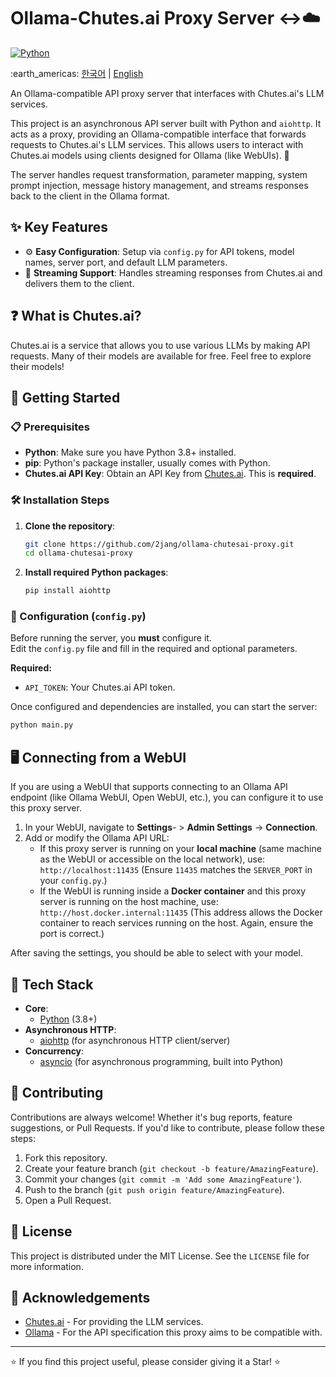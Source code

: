 # Ollama-Chutes.ai Proxy Server ↔️☁️

[![Python](https://img.shields.io/badge/Python-3.8+-3776AB?style=for-the-badge&logo=python&logoColor=white)]([https://www.python.org/](https://www.python.org/))

<p>:earth_americas: <a href="https://github.com/2jang/ollama-chutesai-proxy/blob/main/README-ko.md">한국어</a> | <a href="https://github.com/2jang/ollama-chutesai-proxy">English</a></p>

An Ollama-compatible API proxy server that interfaces with Chutes.ai's LLM services.  

This project is an asynchronous API server built with Python and `aiohttp`. It acts as a proxy, providing an Ollama-compatible interface that forwards requests to Chutes.ai's LLM services.
This allows users to interact with Chutes.ai models using clients designed for Ollama (like WebUIs). 🚀

The server handles request transformation, parameter mapping, system prompt injection, message history management, and streams responses back to the client in the Ollama format.

## ✨ Key Features

- ⚙️ **Easy Configuration**: Setup via `config.py` for API tokens, model names, server port, and default LLM parameters.
- 💨 **Streaming Support**: Handles streaming responses from Chutes.ai and delivers them to the client.

## ❓ What is Chutes.ai?

Chutes.ai is a service that allows you to use various LLMs by making API requests. Many of their models are available for free. Feel free to explore their models!

## 🚀 Getting Started

### 📋 Prerequisites

-   **Python**: Make sure you have Python 3.8+ installed.
-   **pip**: Python's package installer, usually comes with Python.
-   **Chutes.ai API Key**: Obtain an API Key from [Chutes.ai](https://chutes.ai/app/api). This is **required**.

### 🛠️ Installation Steps

1.  **Clone the repository**:
    ```bash
    git clone https://github.com/2jang/ollama-chutesai-proxy.git
    cd ollama-chutesai-proxy
    ```

2.  **Install required Python packages**:
    ```bash
    pip install aiohttp
    ```

### 🔑 Configuration (`config.py`)

Before running the server, you **must** configure it.  
Edit the `config.py` file and fill in the required and optional parameters.

**Required:**
* `API_TOKEN`: Your Chutes.ai API token.

Once configured and dependencies are installed, you can start the server:

```bash
python main.py
```

## 🖥️ Connecting from a WebUI

If you are using a WebUI that supports connecting to an Ollama API endpoint (like Ollama WebUI, Open WebUI, etc.), you can configure it to use this proxy server.

1.  In your WebUI, navigate to **Settings**- > **Admin Settings** -> **Connection**.
2.  Add or modify the Ollama API URL:
    * If this proxy server is running on your **local machine** (same machine as the WebUI or accessible on the local network), use:
      `http://localhost:11435`
      (Ensure `11435` matches the `SERVER_PORT` in your `config.py`.)
    * If the WebUI is running inside a **Docker container** and this proxy server is running on the host machine, use:
      `http://host.docker.internal:11435`
      (This address allows the Docker container to reach services running on the host. Again, ensure the port is correct.)

After saving the settings, you should be able to select with your model.

## 🧩 Tech Stack

-   **Core**:
    -   [Python](https://www.python.org/) (3.8+)
-   **Asynchronous HTTP**:
    -   [aiohttp](https://docs.aiohttp.org/en/stable/) (for asynchronous HTTP client/server)
-   **Concurrency**:
    -   [asyncio](https://docs.python.org/3/library/asyncio.html) (for asynchronous programming, built into Python)

## 🤝 Contributing

Contributions are always welcome! Whether it's bug reports, feature suggestions, or Pull Requests. If you'd like to contribute, please follow these steps:

1.  Fork this repository.
2.  Create your feature branch (`git checkout -b feature/AmazingFeature`).
3.  Commit your changes (`git commit -m 'Add some AmazingFeature'`).
4.  Push to the branch (`git push origin feature/AmazingFeature`).
5.  Open a Pull Request.

## 📝 License

This project is distributed under the MIT License. See the `LICENSE` file for more information.

## 🙏 Acknowledgements

* [Chutes.ai](https://chutes.ai/) - For providing the LLM services.
* [Ollama](https://ollama.com/) - For the API specification this proxy aims to be compatible with.

---

⭐ If you find this project useful, please consider giving it a Star! ⭐
